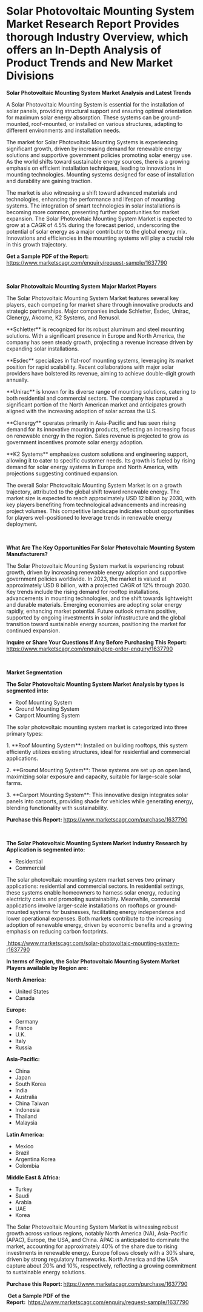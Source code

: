 <p><h1>Solar Photovoltaic Mounting System Market Research Report Provides thorough Industry Overview, which offers an In-Depth Analysis of Product Trends and New Market Divisions</h1></p><p><strong>Solar Photovoltaic Mounting System Market Analysis and Latest Trends</strong></p>
<p><p>A Solar Photovoltaic Mounting System is essential for the installation of solar panels, providing structural support and ensuring optimal orientation for maximum solar energy absorption. These systems can be ground-mounted, roof-mounted, or installed on various structures, adapting to different environments and installation needs.</p><p>The market for Solar Photovoltaic Mounting Systems is experiencing significant growth, driven by increasing demand for renewable energy solutions and supportive government policies promoting solar energy use. As the world shifts toward sustainable energy sources, there is a growing emphasis on efficient installation techniques, leading to innovations in mounting technologies. Mounting systems designed for ease of installation and durability are gaining traction.</p><p>The market is also witnessing a shift toward advanced materials and technologies, enhancing the performance and lifespan of mounting systems. The integration of smart technologies in solar installations is becoming more common, presenting further opportunities for market expansion. The Solar Photovoltaic Mounting System Market is expected to grow at a CAGR of 4.5% during the forecast period, underscoring the potential of solar energy as a major contributor to the global energy mix. Innovations and efficiencies in the mounting systems will play a crucial role in this growth trajectory.</p></p>
<p><strong>Get a Sample PDF of the Report:&nbsp;</strong> <a href="https://www.marketscagr.com/enquiry/request-sample/1637790?utm_campaign=2526&utm_medium=2&utm_source=Github&utm_content=ia&utm_term=18042025&utm_id=solar-photovoltaic-mounting-system">https://www.marketscagr.com/enquiry/request-sample/1637790</a></p>
<p>&nbsp;</p>
<p><strong>Solar Photovoltaic Mounting System Major Market Players</strong></p>
<p><p>The Solar Photovoltaic Mounting System Market features several key players, each competing for market share through innovative products and strategic partnerships. Major companies include Schletter, Esdec, Unirac, Clenergy, Akcome, K2 Systems, and Renusol.</p><p>**Schletter** is recognized for its robust aluminum and steel mounting solutions. With a significant presence in Europe and North America, the company has seen steady growth, projecting a revenue increase driven by expanding solar installations.</p><p>**Esdec** specializes in flat-roof mounting systems, leveraging its market position for rapid scalability. Recent collaborations with major solar providers have bolstered its revenue, aiming to achieve double-digit growth annually.</p><p>**Unirac** is known for its diverse range of mounting solutions, catering to both residential and commercial sectors. The company has captured a significant portion of the North American market and anticipates growth aligned with the increasing adoption of solar across the U.S.</p><p>**Clenergy** operates primarily in Asia-Pacific and has seen rising demand for its innovative mounting products, reflecting an increasing focus on renewable energy in the region. Sales revenue is projected to grow as government incentives promote solar energy adoption.</p><p>**K2 Systems** emphasizes custom solutions and engineering support, allowing it to cater to specific customer needs. Its growth is fueled by rising demand for solar energy systems in Europe and North America, with projections suggesting continued expansion.</p><p>The overall Solar Photovoltaic Mounting System Market is on a growth trajectory, attributed to the global shift toward renewable energy. The market size is expected to reach approximately USD 12 billion by 2030, with key players benefiting from technological advancements and increasing project volumes. This competitive landscape indicates robust opportunities for players well-positioned to leverage trends in renewable energy deployment.</p></p>
<p>&nbsp;</p>
<p><strong>What Are The Key Opportunities For Solar Photovoltaic Mounting System Manufacturers?</strong></p>
<p><p>The Solar Photovoltaic Mounting System market is experiencing robust growth, driven by increasing renewable energy adoption and supportive government policies worldwide. In 2023, the market is valued at approximately USD 8 billion, with a projected CAGR of 12% through 2030. Key trends include the rising demand for rooftop installations, advancements in mounting technologies, and the shift towards lightweight and durable materials. Emerging economies are adopting solar energy rapidly, enhancing market potential. Future outlook remains positive, supported by ongoing investments in solar infrastructure and the global transition toward sustainable energy sources, positioning the market for continued expansion.</p></p>
<p><strong>Inquire or Share Your Questions If Any Before Purchasing This Report:</strong> <a href="https://www.marketscagr.com/enquiry/pre-order-enquiry/1637790?utm_campaign=2526&utm_medium=2&utm_source=Github&utm_content=ia&utm_term=18042025&utm_id=solar-photovoltaic-mounting-system">https://www.marketscagr.com/enquiry/pre-order-enquiry/1637790</a></p>
<p>&nbsp;</p>
<p><strong>Market Segmentation</strong></p>
<p><strong>The Solar Photovoltaic Mounting System Market Analysis by types is segmented into:</strong></p>
<p><ul><li>Roof Mounting System</li><li>Ground Mounting System</li><li>Carport Mounting System</li></ul></p>
<p><p>The solar photovoltaic mounting system market is categorized into three primary types: </p><p>1. **Roof Mounting System**: Installed on building rooftops, this system efficiently utilizes existing structures, ideal for residential and commercial applications.</p><p>2. **Ground Mounting System**: These systems are set up on open land, maximizing solar exposure and capacity, suitable for large-scale solar farms.</p><p>3. **Carport Mounting System**: This innovative design integrates solar panels into carports, providing shade for vehicles while generating energy, blending functionality with sustainability.</p></p>
<p><strong>Purchase this Report:&nbsp;</strong><a href="https://www.marketscagr.com/purchase/1637790?utm_campaign=2526&utm_medium=2&utm_source=Github&utm_content=ia&utm_term=18042025&utm_id=solar-photovoltaic-mounting-system">https://www.marketscagr.com/purchase/1637790</a></p>
<p>&nbsp;</p>
<p><strong>The Solar Photovoltaic Mounting System Market Industry Research by Application is segmented into:</strong></p>
<p><ul><li>Residential</li><li>Commercial</li></ul></p>
<p><p>The solar photovoltaic mounting system market serves two primary applications: residential and commercial sectors. In residential settings, these systems enable homeowners to harness solar energy, reducing electricity costs and promoting sustainability. Meanwhile, commercial applications involve larger-scale installations on rooftops or ground-mounted systems for businesses, facilitating energy independence and lower operational expenses. Both markets contribute to the increasing adoption of renewable energy, driven by economic benefits and a growing emphasis on reducing carbon footprints.</p></p>
<p><a href="https://www.marketscagr.com/solar-photovoltaic-mounting-system-r1637790?utm_campaign=2526&utm_medium=2&utm_source=Github&utm_content=ia&utm_term=18042025&utm_id=solar-photovoltaic-mounting-system">&nbsp;https://www.marketscagr.com/solar-photovoltaic-mounting-system-r1637790</a></p>
<p><strong>In terms of Region, the Solar Photovoltaic Mounting System Market Players available by Region are:</strong></p>
<p>
    <p> <strong> North America: </strong>
        <ul>
            <li>United States</li>
            <li>Canada</li>
        </ul>
        </p> 
    <p> <strong> Europe: </strong>
        <ul>
            <li>Germany</li>
            <li>France</li>
            <li>U.K.</li>
            <li>Italy</li>
            <li>Russia</li>
        </ul>
        </p> 
    <p> <strong> Asia-Pacific: </strong>
        <ul>
            <li>China</li>
            <li>Japan</li>
            <li>South Korea</li>
            <li>India</li>
            <li>Australia</li>
            <li>China Taiwan</li>
            <li>Indonesia</li>
            <li>Thailand</li>
            <li>Malaysia</li>
        </ul>
        </p> 
    <p> <strong> Latin America: </strong>
        <ul>
            <li>Mexico</li>
            <li>Brazil</li>
            <li>Argentina Korea</li>
            <li>Colombia</li>
        </ul>
        </p> 
    <p> <strong> Middle East & Africa: </strong>
        <ul>
            <li>Turkey</li>
            <li>Saudi</li>
            <li>Arabia</li>
            <li>UAE</li>
            <li>Korea</li>
        </ul>
    </p>
    </p>
<p><p>The Solar Photovoltaic Mounting System Market is witnessing robust growth across various regions, notably North America (NA), Asia-Pacific (APAC), Europe, the USA, and China. APAC is anticipated to dominate the market, accounting for approximately 40% of the share due to rising investments in renewable energy. Europe follows closely with a 30% share, driven by strong regulatory frameworks. North America and the USA capture about 20% and 10%, respectively, reflecting a growing commitment to sustainable energy solutions.</p></p>
<p><strong>Purchase this Report: </strong><a href="https://www.marketscagr.com/purchase/1637790?utm_campaign=2526&utm_medium=2&utm_source=Github&utm_content=ia&utm_term=18042025&utm_id=solar-photovoltaic-mounting-system">https://www.marketscagr.com/purchase/1637790</a></p>
<p>&nbsp;<strong>Get a Sample PDF of the Report:&nbsp;&nbsp;</strong><a href="https://www.marketscagr.com/enquiry/request-sample/1637790?utm_campaign=2526&utm_medium=2&utm_source=Github&utm_content=ia&utm_term=18042025&utm_id=solar-photovoltaic-mounting-system">https://www.marketscagr.com/enquiry/request-sample/1637790</a></p>
<p><strong></strong></p>
<p><p></p><p></p><p></p></p>